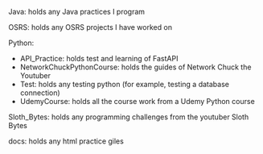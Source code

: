 Java: holds any Java practices I program

OSRS: holds any OSRS projects I have worked on

Python:
  - API_Practice: holds test and learning of FastAPI
  - NetworkChuckPythonCourse: holds the guides of Network Chuck the Youtuber
  - Test: holds any testing python (for example, testing a database connection)
  - UdemyCourse: holds all the course work from a Udemy Python course

Sloth_Bytes: holds any programming challenges from the youtuber Sloth Bytes

docs: holds any html practice giles
